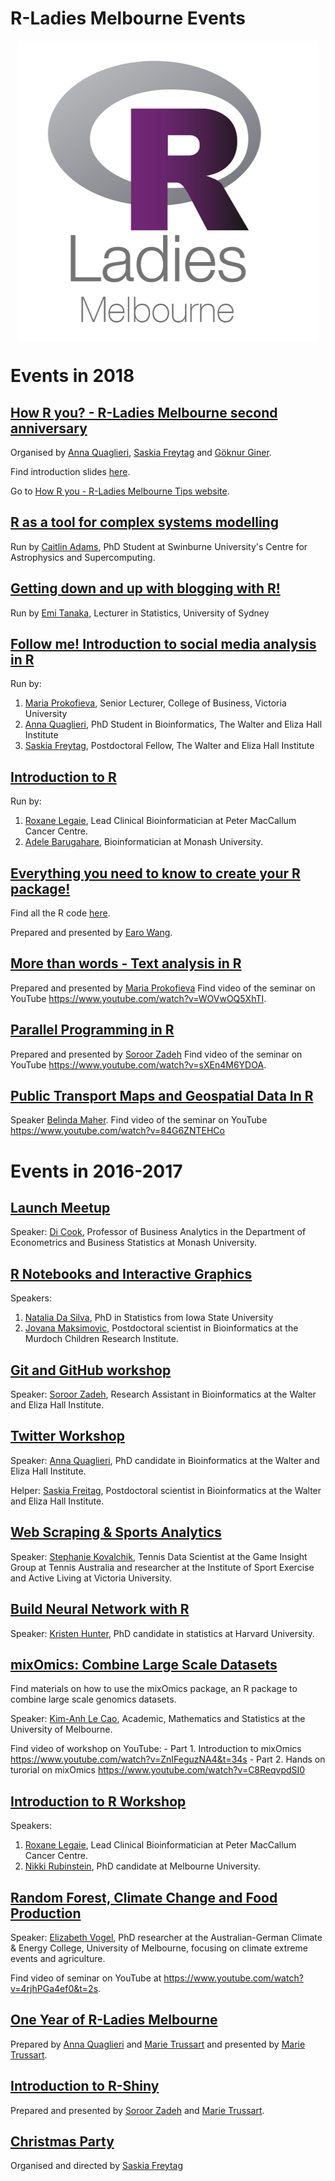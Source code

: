 R-Ladies Melbourne Events
================

<img src="README_files/figure-markdown_github/unnamed-chunk-1-1.png" style="display: block; margin: auto;" />

Events in 2018
==============

[How R you? - R-Ladies Melbourne second anniversary](https://github.com/R-LadiesMelbourne/2018-10-16_How-R-You)
---------------------------------------------------------------------------------------------------------------

Organised by [Anna Quaglieri](https://github.com/annaquaglieri16), [Saskia Freytag](https://twitter.com/trashystats) and [Göknur Giner](https://twitter.com/goknurginer).

Find introduction slides [here](https://docs.google.com/presentation/d/1WKIw9l4LfMaf3eY7KTHDCqlV0wHLfXB9NdcR68JGpNE/edit?usp=sharing).

Go to [How R you - R-Ladies Melbourne Tips website](https://rladies-melbourne-tips.netlify.com/).

[R as a tool for complex systems modelling](https://github.com/R-LadiesMelbourne/2018-09-19-R-as-a-tool-for-complex-systems-modelling)
--------------------------------------------------------------------------------------------------------------------------------------

Run by [Caitlin Adams](https://www.linkedin.com/in/caitlinisabeladams/?originalSubdomain=au), PhD Student at Swinburne University's Centre for Astrophysics and Supercomputing.

[Getting down and up with blogging with R!](https://github.com/R-LadiesMelbourne/2018-08-28-Getting-down-and-up-with-blogging-with-R)
-------------------------------------------------------------------------------------------------------------------------------------

Run by [Emi Tanaka](https://emitanaka.github.io/), Lecturer in Statistics, University of Sydney

[Follow me! Introduction to social media analysis in R](https://github.com/R-LadiesMelbourne/Follow-Me-Introduction-to-social-media-analysis-in-R)
--------------------------------------------------------------------------------------------------------------------------------------------------

Run by:

1.  [Maria Prokofieva](https://www.vu.edu.au/contact-us/maria-prokofieva), Senior Lecturer, College of Business, Victoria University
2.  [Anna Quaglieri](https://github.com/annaquaglieri16), PhD Student in Bioinformatics, The Walter and Eliza Hall Institute
3.  [Saskia Freytag](https://github.com/SaskiaFreytag), Postdoctoral Fellow, The Walter and Eliza Hall Institute

[Introduction to R](https://github.com/R-LadiesMelbourne/2018-06-16_Introduction-to-R-workshop)
-----------------------------------------------------------------------------------------------

Run by:

1.  [Roxane Legaie](https://twitter.com/RoxaneLegaie), Lead Clinical Bioinformatician at Peter MacCallum Cancer Centre.
2.  [Adele Barugahare](https://www.monash.edu/researchinfrastructure/bioinformatics/about/people), Bioinformatician at Monash University.

[Everything you need to know to create your R package!](https://github.com/earowang/rladies-pkg)
------------------------------------------------------------------------------------------------

Find all the R code [here](https://github.com/earowang/romato).

Prepared and presented by [Earo Wang](https://earo.me/).

[More than words - Text analysis in R](https://github.com/R-LadiesMelbourne/2018-04-17_Text_Aanalysis_in_R)
-----------------------------------------------------------------------------------------------------------

Prepared and presented by [Maria Prokofieva](https://www.vu.edu.au/contact-us/maria-prokofieva) Find video of the seminar on YouTube <https://www.youtube.com/watch?v=WOVwOQ5XhTI>.

[Parallel Programming in R](https://github.com/R-LadiesMelbourne/2018-03-15_Parallelprogramming_in_R)
-----------------------------------------------------------------------------------------------------

Prepared and presented by [Soroor Zadeh](https://github.com/soroorh) Find video of the seminar on YouTube <https://www.youtube.com/watch?v=sXEn4M6YDOA>.

[Public Transport Maps and Geospatial Data In R](https://github.com/R-LadiesMelbourne/2018-02-12_PublicTransportMaps_and_GeospatialDataInR)
-------------------------------------------------------------------------------------------------------------------------------------------

Speaker [Belinda Maher](https://twitter.com/mingabelle). Find video of the seminar on YouTube <https://www.youtube.com/watch?v=84G6ZNTEHCo>

Events in 2016-2017
===================

[Launch Meetup](https://github.com/R-LadiesMelbourne/2016-10-18-Launch-Meetup)
------------------------------------------------------------------------------

Speaker: [Di Cook](https://monash.edu/research/explore/en/persons/dianne-cook(be6154be-91fd-4bed-bf30-d1da98e88212).html), Professor of Business Analytics in the Department of Econometrics and Business Statistics at Monash University.

[R Notebooks and Interactive Graphics](https://github.com/R-LadiesMelbourne/2017-02-20-RNotebooksAheatmapInteractiveGraphics)
-----------------------------------------------------------------------------------------------------------------------------

Speakers:

1.  [Natalia Da Silva](http://ndasilva.public.iastate.edu/), PhD in Statistics from Iowa State University
2.  [Jovana Maksimovic](https://www.mcri.edu.au/users/dr-jovana-maksimovic), Postdoctoral scientist in Bioinformatics at the Murdoch Children Research Institute.

[Git and GitHub workshop](https://github.com/R-LadiesMelbourne/2017-04-05-Git-Workshop)
---------------------------------------------------------------------------------------

Speaker: [Soroor Zadeh](https://twitter.com/SoroorHediyeh?lang=en), Research Assistant in Bioinformatics at the Walter and Eliza Hall Institute.

[Twitter Workshop](https://github.com/R-LadiesMelbourne/2017-05-22-Twitter-Workshop)
------------------------------------------------------------------------------------

Speaker: [Anna Quaglieri](https://github.com/annaquaglieri16), PhD candidate in Bioinformatics at the Walter and Eliza Hall Institute.

Helper: [Saskia Freitag](https://twitter.com/trashystats), Postdoctoral scientist in Bioinformatics at the Walter and Eliza Hall Institute.

[Web Scraping & Sports Analytics](https://github.com/R-LadiesMelbourne/2017-06-15-Web-ScrapingAndSportsAnalytics)
-----------------------------------------------------------------------------------------------------------------

Speaker: [Stephanie Kovalchik](http://on-the-t.com/), Tennis Data Scientist at the Game Insight Group at Tennis Australia and researcher at the Institute of Sport Exercise and Active Living at Victoria University.

[Build Neural Network with R](https://github.com/R-LadiesMelbourne/2017-07-17-BuildNeuralNetwork)
-------------------------------------------------------------------------------------------------

Speaker: [Kristen Hunter](https://statistics.fas.harvard.edu/people/kristen-hunter), PhD candidate in statistics at Harvard University.

[mixOmics: Combine Large Scale Datasets](https://github.com/R-LadiesMelbourne/2017-08-22-combine-large-scale-dataset-workshop)
------------------------------------------------------------------------------------------------------------------------------

Find materials on how to use the mixOmics package, an R package to combine large scale genomics datasets.

Speaker: [Kim-Anh Le Cao](https://findanexpert.unimelb.edu.au/display/person791255), Academic, Mathematics and Statistics at the University of Melbourne.

Find video of workshop on YouTube: - Part 1. Introduction to mixOmics <https://www.youtube.com/watch?v=ZnIFeguzNA4&t=34s> - Part 2. Hands on turorial on mixOmics <https://www.youtube.com/watch?v=C8ReqvpdSI0>

[Introduction to R Workshop](https://github.com/R-LadiesMelbourne/2017-09-23-Introduction_to_R_workshop)
--------------------------------------------------------------------------------------------------------

Speakers:

1.  [Roxane Legaie](https://twitter.com/RoxaneLegaie), Lead Clinical Bioinformatician at Peter MacCallum Cancer Centre.
2.  [Nikki Rubinstein](https://twitter.com/nikkirubinstein), PhD candidate at Melbourne University.

[Random Forest, Climate Change and Food Production](https://github.com/R-LadiesMelbourne/2017-10-25-ClimateChange_and_RandomForest)
-----------------------------------------------------------------------------------------------------------------------------------

Speaker: [Elizabeth Vogel](https://twitter.com/evbln), PhD researcher at the Australian-German Climate & Energy College, University of Melbourne, focusing on climate extreme events and agriculture.

Find video of seminar on YouTube at <https://www.youtube.com/watch?v=4rjhPGa4ef0&t=2s>.

[One Year of R-Ladies Melbourne](https://github.com/R-LadiesMelbourne/2017-10-25_OneYearOfRLadiesMelbourne)
-----------------------------------------------------------------------------------------------------------

Prepared by [Anna Quaglieri](https://github.com/annaquaglieri16) and [Marie Trussart](https://www.researchgate.net/profile/Marie_Trussart) and presented by [Marie Trussart](https://www.researchgate.net/profile/Marie_Trussart).

[Introduction to R-Shiny](https://github.com/R-LadiesMelbourne/2017-11-23-Introduction-To-RShiny)
-------------------------------------------------------------------------------------------------

Prepared and presented by [Soroor Zadeh](https://github.com/soroorh) and [Marie Trussart](https://www.researchgate.net/profile/Marie_Trussart).

[Christmas Party](https://github.com/R-LadiesMelbourne/2017-12-14_Christmas-Party)
----------------------------------------------------------------------------------

Organised and directed by [Saskia Freytag](https://github.com/SaskiaFreytag)
